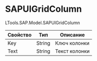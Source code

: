 # SAPUIGridColumn

LTools.SAP.Model.SAPUIGridColumn

| Свойство | Тип    | Описание      |
| -------- | ------ | ------------- |
| Key      | String | Ключ колонки  |
| Text     | String | Текст колонки |
